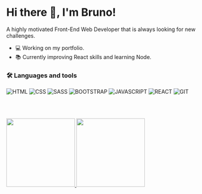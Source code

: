 # Hi there 👋, I'm Bruno!

A highly motivated Front-End Web Developer that is always looking for new challenges.

- 💻 Working on my portfolio.
- 📚 Currently improving React skills and learning Node.
<!-- <div align="start">
  <a href="https://www.linkedin.com/in/bruno-ildebrando-almeida/">
  <img align="center" src="https://img.shields.io/badge/LinkedIn-0077B5?style=for-the-badge&logo=linkedin&logoColor=white">
</div> -->

### 🛠 Languages and tools
<div align="start">
  <img align="center" alt="HTML" src="https://img.shields.io/badge/HTML5-E34F26?style=for-the-badge&logo=html5&logoColor=white">
  <img align="center" alt="CSS" src="https://img.shields.io/badge/CSS3-1572B6?style=for-the-badge&logo=css3&logoColor=white">
  <img align="center" alt="SASS" src="https://img.shields.io/badge/Sass-CC6699?style=for-the-badge&logo=sass&logoColor=white">
  <img align="center" alt="BOOTSTRAP" src="https://img.shields.io/badge/Bootstrap-563D7C?style=for-the-badge&logo=bootstrap&logoColor=white">
  <img align="center" alt="JAVASCRIPT" src="https://img.shields.io/badge/JavaScript-F7DF1E?style=for-the-badge&logo=javascript&logoColor=black">
  <img align="center" alt="REACT" src="https://img.shields.io/badge/React-20232A?style=for-the-badge&logo=react&logoColor=61DAFB">
  <img align="center" alt="GIT" src="https://img.shields.io/badge/git-%23F05033.svg?style=for-the-badge&logo=git&logoColor=white">
</div>

<br><br>

<div align="inliner">
  <a href="https://github.com/brunoia">
  <img height="180em" src="https://github-readme-stats.vercel.app/api?username=brunoia&show_icons=true&theme=dark&count_private=true"/>
  <img height="180em" src="https://github-readme-stats.vercel.app/api/top-langs/?username=brunoia&layout=compact&langs_count=7&theme=dark"/>
</div>


<!--
**brunoia/brunoia** is a ✨ _special_ ✨ repository because its `README.md` (this file) appears on your GitHub profile.

Here are some ideas to get you started:



- 🔭 I’m currently working on ...
- 🌱 I’m currently learning ...
- 👯 I’m looking to collaborate on ...
- 🤔 I’m looking for help with ...
- 💬 Ask me about ...
- 📫 How to reach me: ...
- 😄 Pronouns: ...
- ⚡ Fun fact: ...
-->
